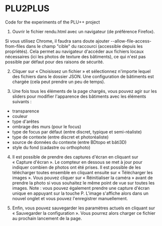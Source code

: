 # PLU2PLUS
Code for the experiments of the PLU++ project

1. Ouvrir le fichier rendu.html avec un navigateur (de préférence Firefox).

Si vous utilisez Chrome, il faudra sans doute ajouter --allow-file-access-from-files dans le champ "cible" du raccourci (accessible depuis les propriétés). Cela permet au navigateur d'accéder aux fichiers locaux nécessaires (ici les photos de texture des bâtiments), ce qui n'est pas possible par défaut pour des raisons de sécurité.


2. Cliquer sur « Choisissez un fichier » et sélectionnez n'importe lequel des fichiers dans le dossier JSON. Une configuration de bâtiments est chargée (cela peut prendre un peu de temps).


3. Une fois tous les éléments de la page chargés, vous pouvez agir sur les sliders pour modifier l'apparence des bâtiments avec les éléments suivants :
- transparence
- couleur
- type d'arêtes
- ombrage des murs (pour le focus)
- type de focus par défaut (entre discret, typique et semi-réaliste)
- type de contexte (entre discret et photoréaliste)
- source de données du contexte (entre BDtopo et bâti3D)
- style du fond (cadastre ou orthophoto)


4. Il est possible de prendre des captures d'écran en cliquant sur « Capture d'écran ». Le compteur en dessous se met à jour pour indiquer combien de photos ont été prises. Il est possible de les télécharger toutes ensemble en cliquant ensuite sur « Télécharger les images ».
Vous pouvez cliquer sur « Réinitialiser la caméra » avant de prendre la photo si vous souhaitez le même point de vue sur toutes les images.
Note : vous pouvez également prendre une capture d'écran unique en appuyant sur la touche P. L'image s'affiche alors dans un nouvel onglet et vous pouvez l'enregistrer manuellement.


5. Enfin, vous pouvez sauvegarder les paramètres actuels en cliquant sur « Sauvegarder la configuration ». Vous pourrez alors charger ce fichier au prochain lancement de la page.